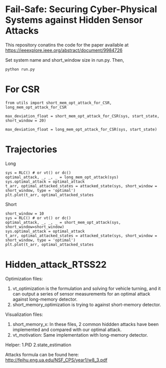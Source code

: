 # Fail-Safe: Securing Cyber-Physical Systems against Hidden Sensor Attacks
This repository conatins the code for the paper available at https://ieeexplore.ieee.org/abstract/document/9984726

Set system name and short_window size in run.py. Then,
```
python run.py
```

# For CSR
```
from utils import short_mem_opt_attack_for_CSR, long_mem_opt_attack_for_CSR

max_deviation_float = short_mem_opt_attack_for_CSR(sys, start_state, short_window = 20)

max_deviation_float = long_mem_opt_attack_for_CSR(sys, start_state)

```

# Trajectories

Long
```
sys = RLC() # or vt() or dc()
optimal_attack, _, _, _ = long_mem_opt_attack(sys)
sys.optimal_attack = optimal_attack
t_arr, optimal_attacked_states = attacked_state(sys, short_window = short_window, type = 'optimal')
plt.plot(t_arr, optimal_attacked_states
```

Short
```
short_window = 10
sys = RLC() # or vt() or dc()
optimal_attack, _, _, _ = short_mem_opt_attack(sys, short_window=short_window)
sys.optimal_attack = optimal_attack
t_arr, optimal_attacked_states = attacked_state(sys, short_window = short_window, type = 'optimal')
plt.plot(t_arr, optimal_attacked_states
```


# Hidden_attack_RTSS22

Optimization files:
1. vt_optimization is the formulation and solving for vehicle turning, and it can output a series of sensor measurements for an
 optimal attack against long-memory detector.
2. short_memory_optimization is trying to against short-memory detector.

Visualization files:
1. short_memory_x: In these files, 2 common hiddden attacks have been implemented and compared with our optimal attack.
2. vt_motivation: Same implementation with long-memory detector.

Helper:
1.PID
2.state_estimation

Attacks formula can be found here: http://feihu.eng.ua.edu/NSF_CPS/year1/w8_3.pdf
